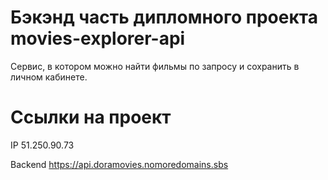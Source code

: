 # Бэкэнд часть дипломного проекта movies-explorer-api 
Сервис, в котором можно найти фильмы по запросу и сохранить в личном кабинете.
# Ccылки на проект

IP 51.250.90.73

Backend https://api.doramovies.nomoredomains.sbs
